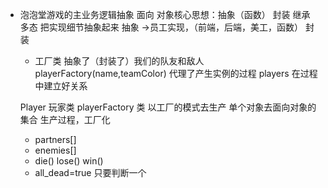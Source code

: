 - 泡泡堂游戏的主业务逻辑抽象
  面向 对象核心思想：抽象（函数） 封装 继承 多态
  把实现细节抽象起来
  抽象 ->员工实现，（前端，后端，美工，函数） 封装
  - 工厂类 抽象了（封装了）我们的队友和敌人
  playerFactory(name,teamColor) 代理了产生实例的过程
  players 在过程中建立好关系

  Player 玩家类
  playerFactory 类 以工厂的模式去生产
  单个对象去面向对象的集合 生产过程，工厂化
  - partners[]
  - enemies[]
  - die()
    lose()
    win()
  - all_dead=true 只要判断一个
    




